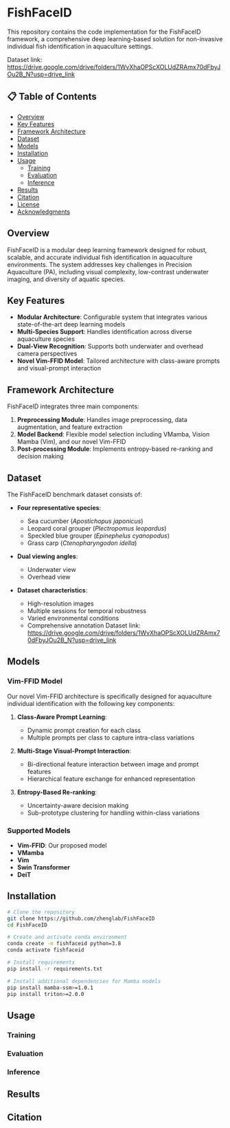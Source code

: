# FishFaceID

This repository contains the code implementation for the FishFaceID framework, a comprehensive deep learning-based solution for non-invasive individual fish identification in aquaculture settings.

Dataset link: https://drive.google.com/drive/folders/1WvXhaOPScXOLUdZRAmx70dFbyJOu2B_N?usp=drive_link


## 📋 Table of Contents
- [Overview](#overview)
- [Key Features](#key-features)
- [Framework Architecture](#framework-architecture)
- [Dataset](#dataset)
- [Models](#models)
- [Installation](#installation)
- [Usage](#usage)
  - [Training](#training)
  - [Evaluation](#evaluation)
  - [Inference](#inference)
- [Results](#results)
- [Citation](#citation)
- [License](#license)
- [Acknowledgments](#acknowledgments)


##  Overview

FishFaceID is a modular deep learning framework designed for robust, scalable, and accurate individual fish identification in aquaculture environments. The system addresses key challenges in Precision Aquaculture (PA), including visual complexity, low-contrast underwater imaging, and diversity of aquatic species.


##  Key Features

- **Modular Architecture**: Configurable system that integrates various state-of-the-art deep learning models
- **Multi-Species Support**: Handles identification across diverse aquaculture species
- **Dual-View Recognition**: Supports both underwater and overhead camera perspectives
- **Novel Vim-FFID Model**: Tailored architecture with class-aware prompts and visual-prompt interaction

##  Framework Architecture

FishFaceID integrates three main components:

1. **Preprocessing Module**: Handles image preprocessing, data augmentation, and feature extraction
2. **Model Backend**: Flexible model selection including VMamba, Vision Mamba (Vim), and our novel Vim-FFID
3. **Post-processing Module**: Implements entropy-based re-ranking and decision making

##  Dataset

The FishFaceID benchmark dataset consists of:

- **Four representative species**:
  - Sea cucumber (*Apostichopus japonicus*)
  - Leopard coral grouper (*Plectropomus leopardus*)
  - Speckled blue grouper (*Epinephelus cyanopodus*)
  - Grass carp (*Ctenopharyngodon idella*)

- **Dual viewing angles**:
  - Underwater view
  - Overhead view

- **Dataset characteristics**:
  - High-resolution images
  - Multiple sessions for temporal robustness
  - Varied environmental conditions
  - Comprehensive annotation
Dataset link: https://drive.google.com/drive/folders/1WvXhaOPScXOLUdZRAmx70dFbyJOu2B_N?usp=drive_link


##  Models

### Vim-FFID Model

Our novel Vim-FFID architecture is specifically designed for aquaculture individual identification with the following key components:

1. **Class-Aware Prompt Learning**: 
   - Dynamic prompt creation for each class
   - Multiple prompts per class to capture intra-class variations

2. **Multi-Stage Visual-Prompt Interaction**:
   - Bi-directional feature interaction between image and prompt features
   - Hierarchical feature exchange for enhanced representation

3. **Entropy-Based Re-ranking**:
   - Uncertainty-aware decision making
   - Sub-prototype clustering for handling within-class variations

### Supported Models

- **Vim-FFID**: Our proposed model 
- **VMamba**
- **Vim**
- **Swin Transformer**
- **DeiT**

##  Installation

```bash
# Clone the repository
git clone https://github.com/zhenglab/FishFaceID
cd FishFaceID

# Create and activate conda environment
conda create -n fishfaceid python=3.8
conda activate fishfaceid

# Install requirements
pip install -r requirements.txt

# Install additional dependencies for Mamba models
pip install mamba-ssm>=1.0.1
pip install triton>=2.0.0
```
##  Usage

### Training
### Evaluation
### Inference
##  Results
##  Citation
